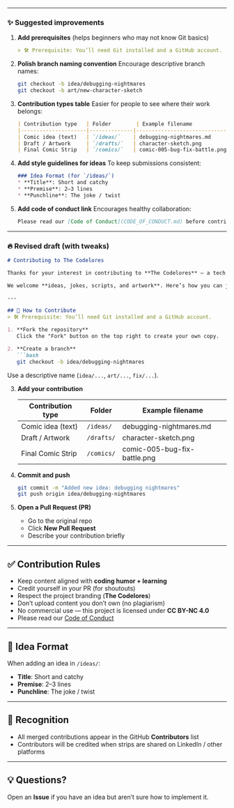 
---

### ✨ Suggested improvements

1. **Add prerequisites**
   (helps beginners who may not know Git basics)

   ```markdown
   > 🛠 Prerequisite: You’ll need Git installed and a GitHub account.
   ```

2. **Polish branch naming convention**
   Encourage descriptive branch names:

   ```bash
   git checkout -b idea/debugging-nightmares
   git checkout -b art/new-character-sketch
   ```

3. **Contribution types table**
   Easier for people to see where their work belongs:

   ```markdown
   | Contribution type   | Folder        | Example filename                  |
   |---------------------|--------------|-----------------------------------|
   | Comic idea (text)   | `/ideas/`    | debugging-nightmares.md           |
   | Draft / Artwork     | `/drafts/`   | character-sketch.png              |
   | Final Comic Strip   | `/comics/`   | comic-005-bug-fix-battle.png      |
   ```

4. **Add style guidelines for ideas**
   To keep submissions consistent:

   ```markdown
   ### Idea Format (for `/ideas/`)
   * **Title**: Short and catchy
   * **Premise**: 2–3 lines
   * **Punchline**: The joke / twist
   ```

5. **Add code of conduct link**
   Encourages healthy collaboration:

   ```markdown
   Please read our [Code of Conduct](CODE_OF_CONDUCT.md) before contributing.
   ```

---

### 🔥 Revised draft (with tweaks)

````markdown
# Contributing to The Codelores

Thanks for your interest in contributing to **The Codelores** — a tech comic about coding, debugging, and developer life! 🎉  

We welcome **ideas, jokes, scripts, and artwork**. Here’s how you can join in.

---

## 🚀 How to Contribute
> 🛠 Prerequisite: You’ll need Git installed and a GitHub account.

1. **Fork the repository**  
   Click the "Fork" button on the top right to create your own copy.

2. **Create a branch**  
   ```bash
   git checkout -b idea/debugging-nightmares
````

Use a descriptive name (`idea/...`, `art/...`, `fix/...`).

3. **Add your contribution**

   | Contribution type | Folder     | Example filename             |
   | ----------------- | ---------- | ---------------------------- |
   | Comic idea (text) | `/ideas/`  | debugging-nightmares.md      |
   | Draft / Artwork   | `/drafts/` | character-sketch.png         |
   | Final Comic Strip | `/comics/` | comic-005-bug-fix-battle.png |

4. **Commit and push**

   ```bash
   git commit -m "Added new idea: debugging nightmares"
   git push origin idea/debugging-nightmares
   ```

5. **Open a Pull Request (PR)**

   * Go to the original repo
   * Click **New Pull Request**
   * Describe your contribution briefly

---

## ✅ Contribution Rules

* Keep content aligned with **coding humor + learning**
* Credit yourself in your PR (for shoutouts)
* Respect the project branding (**The Codelores**)
* Don’t upload content you don’t own (no plagiarism)
* No commercial use — this project is licensed under **CC BY-NC 4.0**
* Please read our [Code of Conduct](CODE_OF_CONDUCT.md)

---

## 📄 Idea Format

When adding an idea in `/ideas/`:

* **Title**: Short and catchy
* **Premise**: 2–3 lines
* **Punchline**: The joke / twist

---

## 📢 Recognition

* All merged contributions appear in the GitHub **Contributors** list
* Contributors will be credited when strips are shared on LinkedIn / other platforms

---

## 💡 Questions?

Open an **Issue** if you have an idea but aren’t sure how to implement it.



